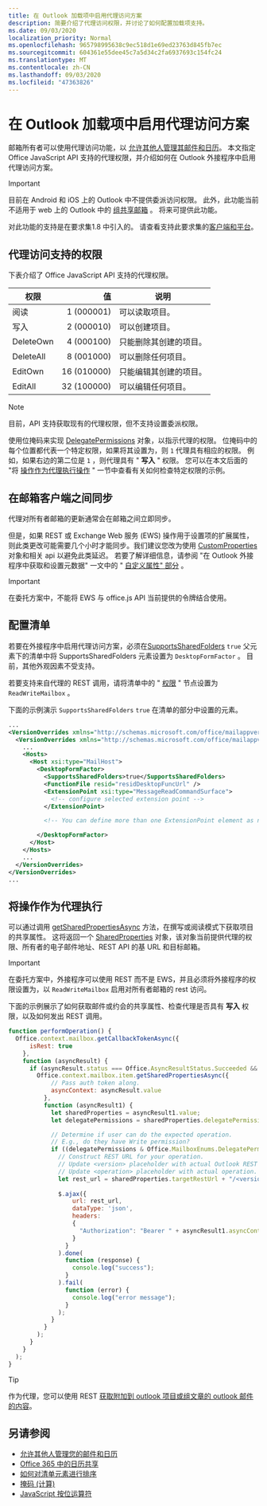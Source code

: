 ```yaml
---
title: 在 Outlook 加载项中启用代理访问方案
description: 简要介绍了代理访问权限，并讨论了如何配置加载项支持。
ms.date: 09/03/2020
localization_priority: Normal
ms.openlocfilehash: 965798995638c9ec518d1e69ed23763d845fb7ec
ms.sourcegitcommit: 604361e55dee45c7a5d34c2fa6937693c154fc24
ms.translationtype: MT
ms.contentlocale: zh-CN
ms.lasthandoff: 09/03/2020
ms.locfileid: "47363826"
---
```

# <a name="enable-delegate-access-scenarios-in-an-outlook-add-in"></a>在 Outlook 加载项中启用代理访问方案

邮箱所有者可以使用代理访问功能，以 [允许其他人管理其邮件和日历](https://support.office.com/article/allow-someone-else-to-manage-your-mail-and-calendar-41c40c04-3bd1-4d22-963a-28eafec25926)。 本文指定 Office JavaScript API 支持的代理权限，并介绍如何在 Outlook 外接程序中启用代理访问方案。

> [!IMPORTANT]
> 目前在 Android 和 iOS 上的 Outlook 中不提供委派访问权限。 此外，此功能当前不适用于 web 上的 Outlook 中的 [组共享邮箱](/microsoft-365/admin/create-groups/compare-groups?view=o365-worldwide#shared-mailboxes) 。 将来可提供此功能。
>
> 对此功能的支持是在要求集1.8 中引入的。 请查看支持此要求集的[客户端和平台](../reference/requirement-sets/outlook-api-requirement-sets.md#requirement-sets-supported-by-exchange-servers-and-outlook-clients)。

## <a name="supported-permissions-for-delegate-access"></a>代理访问支持的权限

下表介绍了 Office JavaScript API 支持的代理权限。

|权限|值|说明|
|---|---:|---|
|阅读|1 (000001) |可以读取项目。|
|写入|2 (000010) |可以创建项目。|
|DeleteOwn|4 (000100) |只能删除其创建的项目。|
|DeleteAll|8 (001000) |可以删除任何项目。|
|EditOwn|16 (010000) |只能编辑其创建的项目。|
|EditAll|32 (100000) |可以编辑任何项目。|

> [!NOTE]
> 目前，API 支持获取现有的代理权限，但不支持设置委派权限。

使用位掩码来实现 [DelegatePermissions](/javascript/api/outlook/office.mailboxenums.delegatepermissions) 对象，以指示代理的权限。 位掩码中的每个位置都代表一个特定权限，如果将其设置为，则 `1` 代理具有相应的权限。 例如，如果右边的第二位是 `1` ，则代理具有 " **写入** " 权限。 您可以在本文后面的 "将 [操作作为代理执行操作](#perform-an-operation-as-delegate) " 一节中查看有关如何检查特定权限的示例。

## <a name="sync-across-mailbox-clients"></a>在邮箱客户端之间同步

代理对所有者邮箱的更新通常会在邮箱之间立即同步。

但是，如果 REST 或 Exchange Web 服务 (EWS) 操作用于设置项的扩展属性，则此类更改可能需要几个小时才能同步。我们建议您改为使用 [CustomProperties](/javascript/api/outlook/office.customproperties) 对象和相关 api 以避免此类延迟。 若要了解详细信息，请参阅 "在 Outlook 外接程序中获取和设置元数据" 一文中的 " [自定义属性" 部分](metadata-for-an-outlook-add-in.md#custom-data-per-item-in-a-mailbox-custom-properties) 。

> [!IMPORTANT]
> 在委托方案中，不能将 EWS 与 office.js API 当前提供的令牌结合使用。

## <a name="configure-the-manifest"></a>配置清单

若要在外接程序中启用代理访问方案，必须在[SupportsSharedFolders](../reference/manifest/supportssharedfolders.md) `true` 父元素下的清单中将 SupportsSharedFolders 元素设置为 `DesktopFormFactor` 。 目前，其他外观因素不受支持。

若要支持来自代理的 REST 调用，请将清单中的 " [权限](../reference/manifest/permissions.md) " 节点设置为 `ReadWriteMailbox` 。

下面的示例演示 `SupportsSharedFolders` `true` 在清单的部分中设置的元素。

```XML
...
<VersionOverrides xmlns="http://schemas.microsoft.com/office/mailappversionoverrides" xsi:type="VersionOverridesV1_0">
  <VersionOverrides xmlns="http://schemas.microsoft.com/office/mailappversionoverrides/1.1" xsi:type="VersionOverridesV1_1">
    ...
    <Hosts>
      <Host xsi:type="MailHost">
        <DesktopFormFactor>
          <SupportsSharedFolders>true</SupportsSharedFolders>
          <FunctionFile resid="residDesktopFuncUrl" />
          <ExtensionPoint xsi:type="MessageReadCommandSurface">
            <!-- configure selected extension point -->
          </ExtensionPoint>

          <!-- You can define more than one ExtensionPoint element as needed -->

        </DesktopFormFactor>
      </Host>
    </Hosts>
    ...
  </VersionOverrides>
</VersionOverrides>
...
```

## <a name="perform-an-operation-as-delegate"></a>将操作作为代理执行

可以通过调用 [getSharedPropertiesAsync](../reference/objectmodel/preview-requirement-set/office.context.mailbox.item.md#methods) 方法，在撰写或阅读模式下获取项目的共享属性。 这将返回一个 [SharedProperties](/javascript/api/outlook/office.sharedproperties) 对象，该对象当前提供代理的权限、所有者的电子邮件地址、REST API 的基 URL 和目标邮箱。

> [!IMPORTANT]
> 在委托方案中，外接程序可以使用 REST 而不是 EWS，并且必须将外接程序的权限设置为，以 `ReadWriteMailbox` 启用对所有者邮箱的 rest 访问。

下面的示例展示了如何获取邮件或约会的共享属性、检查代理是否具有 **写入** 权限，以及如何发出 REST 调用。

```js
function performOperation() {
  Office.context.mailbox.getCallbackTokenAsync({
      isRest: true
    },
    function (asyncResult) {
      if (asyncResult.status === Office.AsyncResultStatus.Succeeded && asyncResult.value !== "") {
        Office.context.mailbox.item.getSharedPropertiesAsync({
            // Pass auth token along.
            asyncContext: asyncResult.value
          },
          function (asyncResult1) {
            let sharedProperties = asyncResult1.value;
            let delegatePermissions = sharedProperties.delegatePermissions;

            // Determine if user can do the expected operation.
            // E.g., do they have Write permission?
            if ((delegatePermissions & Office.MailboxEnums.DelegatePermissions.Write) != 0) {
              // Construct REST URL for your operation.
              // Update <version> placeholder with actual Outlook REST API version e.g. "v2.0".
              // Update <operation> placeholder with actual operation.
              let rest_url = sharedProperties.targetRestUrl + "/<version>/users/" + sharedProperties.targetMailbox + "/<operation>";
  
              $.ajax({
                  url: rest_url,
                  dataType: 'json',
                  headers:
                  {
                    "Authorization": "Bearer " + asyncResult1.asyncContext
                  }
                }
              ).done(
                function (response) {
                  console.log("success");
                }
              ).fail(
                function (error) {
                  console.log("error message");
                }
              );
            }
          }
        );
      }
    }
  );
}
```

> [!TIP]
> 作为代理，您可以使用 REST [获取附加到 outlook 项目或组文章的 outlook 邮件的内容](/graph/outlook-get-mime-message#get-mime-content-of-an-outlook-message-attached-to-an-outlook-item-or-group-post)。

## <a name="see-also"></a>另请参阅

- [允许其他人管理您的邮件和日历](https://support.office.com/article/allow-someone-else-to-manage-your-mail-and-calendar-41c40c04-3bd1-4d22-963a-28eafec25926)
- [Office 365 中的日历共享](https://support.office.com/article/calendar-sharing-in-office-365-b576ecc3-0945-4d75-85f1-5efafb8a37b4)
- [如何对清单元素进行排序](../develop/manifest-element-ordering.md)
- [掩码 (计算) ](https://en.wikipedia.org/wiki/Mask_(computing))
- [JavaScript 按位运算符](https://www.w3schools.com/js/js_bitwise.asp)